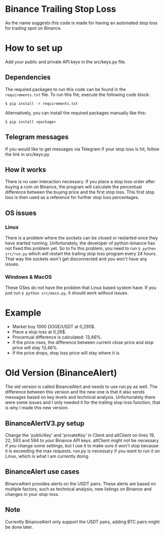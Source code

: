 # Binance Trailing Stop Loss
As the name suggests this code is made for having an automated stop loss for trading spot on Binance.

# How to set up
Add your public and private API keys in the src/keys.py file.

## Dependencies
The required packages to run this code can be found in the `requirements.txt` file. To run this file, execute the following code block:
```
$ pip install -r requirements.txt 
```
Alternatively, you can install the required packages manually like this:
```
$ pip install <package>
```

## Telegram messages
If you would like to get messages via Telegram if your stop loss is hit, follow the link in src/keys.py

## How it works
There is no user interaction necessary. If you place a stop loss order after buying a coin on Binance, the program will calculate the percentual difference between the buying price and the first stop loss.
This first stop loss is then used as a reference for further stop loss percentages.

## OS issues
### Linux
There is a problem where the sockets can be closed or restarted once they have started running.
Unfortunately, the developer of python-binance has not fixed this problem yet.
So to fix this problem, you need to run `$ python src/run.py` which will restart the trailing stop loss program every 24 hours.
That way the sockets won't get disconnected and you won't have any issues.

### Windows & MacOS
These OSes do not have the problem that Linux based system have. If you just run `$ python src/main.py`, it should work without issues.

# Example
- Market buy 1000 DOGE/USDT at 0,295$.
- Place a stop loss at 0,26$.
- Procentual difference is calculated: 13,46%.
- If the price rises, the difference between current close price and stop price will stay 13,46%.
- If the price drops, stop loss price will stay where it is.

# Old Version (BinanceAlert)
The old version is called BinanceAlert and needs to use run.py as well.
The difference between this version and the new one is that it also sends messages based on key levels and technical analysis.
Unfortunately there were some issues and I only needed it for the trailing stop loss function, that is why I made this new version.

## BinanceAlertV3.py setup
Change the 'publicKey' and 'privateKey' in Client and altClient on lines 19, 22, 593 and 594 to your Binance API keys.
altClient might not be necessary if you change some settings, but I use it to make sure it won't stop because it is exceeding the max requests.
run.py is necessary if you want to run it on Linux, which is what I am currently doing. 

## BinanceAlert use cases
BinanceAlert provides alerts on the USDT pairs. These alerts are based on multiple factors, such as technical analysis, new listings on Binance and changes in your stop-loss.

## Note
Currently BinanceAlert only support the USDT pairs, adding BTC pairs might be done later.